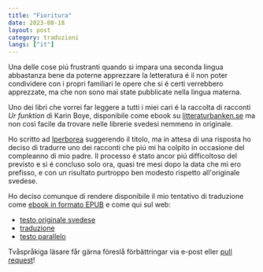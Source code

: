 ```yaml
---
title: "Fioritura"
date: 2023-08-18
layout: post
category: traduzioni
langs: ["it"]
---
```


Una delle cose piú frustranti quando si impara una seconda lingua abbastanza bene da poterne apprezzare la letteratura é il non poter condividere con i propri familiari le opere che si é certi verrebbero apprezzate, ma che non sono mai state pubblicate nella lingua materna.

Uno dei libri che vorrei far leggere a tutti i miei cari é la raccolta di racconti _Ur funktion_ di Karin Boye, disponibile come ebook su [litteraturbanken.se](https://litteraturbanken.se/f%C3%B6rfattare/BoyeK/titlar/UrFunktion/sida/3/etext?om-boken) ma non così facile da trovare nelle librerie svedesi nemmeno in originale.

Ho scritto ad [Iperborea](https://iperborea.com/) suggerendo il titolo, ma in attesa di una risposta ho deciso di tradurre uno dei racconti che piú mi ha colpito in occasione del compleanno di mio padre.
Il processo é stato ancor piú difficoltoso del previsto e si é concluso solo ora, quasi tre mesi dopo la data che mi ero prefisso, e con un risultato purtroppo ben modesto rispetto all'originale svedese.

Ho deciso comunque di rendere disponibile il mio tentativo di traduzione come [ebook in formato EPUB](https://github.com/harisont/blomningstid/raw/master/fioritura.epub) e come qui sul web:

- [testo originale svedese](blomningstid/blomningstid.md)
- [traduzione](blomningstid/fioritura.md)
- [testo parallelo](blomningstid/blomningstid-fioritura.md)

Tvåspråkiga läsare får gärna föreslå förbättringar via e-post eller [pull request](https://github.com/harisont/blomningstid)!
